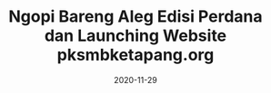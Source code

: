 ---
title: Ngopi Bareng Aleg Edisi Perdana dan Launching Website pksmbketapang.org
date: 2020-11-29
tags:
  - lokal
  - kotim
gallery: 
  - type: image
    media: '/img/content/ngopi-bareng-aleg-1/1.jpeg'
    caption: 'Registrasi peserta Ngopi Bareng Aleg DPC PKS MB Ketapang.'
    aspect-ratio: '16:9'
  - type: image
    media: '/img/content/ngopi-bareng-aleg-1/2.jpeg'
    caption: 'Seluruh peserta dicek suhu tubuhnya sebelum memasuki ruangan.'
    aspect-ratio: '16:9'
  - type: image
    media: '/img/content/ngopi-bareng-aleg-1/3.jpeg'
    caption: 'Pemandu acara sedang memberikan pengantar jalannya acara.'
    aspect-ratio: '16:9'
  - type: image
    media: '/img/content/ngopi-bareng-aleg-1/4.jpeg'
    caption: 'Launching website oleh H. Suprianto, SE. MM, bersama dengan ketau DPC PKS MB. Ketapang, ditandai dengan pemotongan tumpeng kecil-kecilan.'
    aspect-ratio: '16:9'
  - type: image
    media: '/img/content/ngopi-bareng-aleg-1/5.jpeg'
    caption: 'Anggota DPRD Kab. Seruyan, Deni Rahmadani, S.Pd sedang memberikan kenang-kenangan kepada peserta terpilih.'
    aspect-ratio: '16:9'
  - type: image
    media: '/img/content/ngopi-bareng-aleg-1/6.jpeg'
    caption: 'Pemberian kenang-kenangan kepada H. Supriyanto, SE, MM. oleh Abdul Muis, ketua DPC PKS MB. Ketapang.'
    aspect-ratio: '16:9'
  - type: image
    media: '/img/content/ngopi-bareng-aleg-1/7.jpeg'
    caption: 'Pemberian kenang-kenangan kepada Deni Rahmadani, S.Pd oleh Habib Fauzi Ba&apos;bud, bendahara DPC PKS MB. Ketapang.'
    aspect-ratio: '16:9'
  - type: image
    media: '/img/content/ngopi-bareng-aleg-1/8.jpeg'
    caption: 'Foto bersama peserta, pembicara, penyelenggara dan pengurus DPC PKS MB. Ketapang setelah acara.'
    aspect-ratio: '16:9'
  - type: image
    media: '/img/content/ngopi-bareng-aleg-1/9.jpeg'
    caption: 'Jajaran pengurus DPC PKS MB. Ketapang berfoto bersama kedua pembicara, H. Suprianto SE, MM dan Denni Rahmadani, S.Pd.'
    aspect-ratio: '16:9'
---